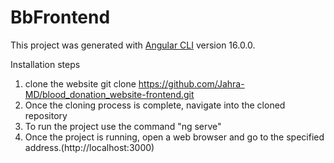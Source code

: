 # BbFrontend

This project was generated with [Angular CLI](https://github.com/angular/angular-cli) version 16.0.0.

Installation steps

1. clone the website  git clone https://github.com/Jahra-MD/blood_donation_website-frontend.git 
2. Once the cloning process is complete, navigate into the cloned repository
3. To run the project use the command "ng serve"
4. Once the project is running, open a web browser and go to the specified address.(http://localhost:3000)

